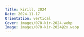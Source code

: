 ```yaml
---
Title: kirill, 2024
Date: 2024-11-17
Orientation: vertical
Cover: images/078-kir-2024.webp
Image: images/078-kir-2024@2x.webp
---
```

